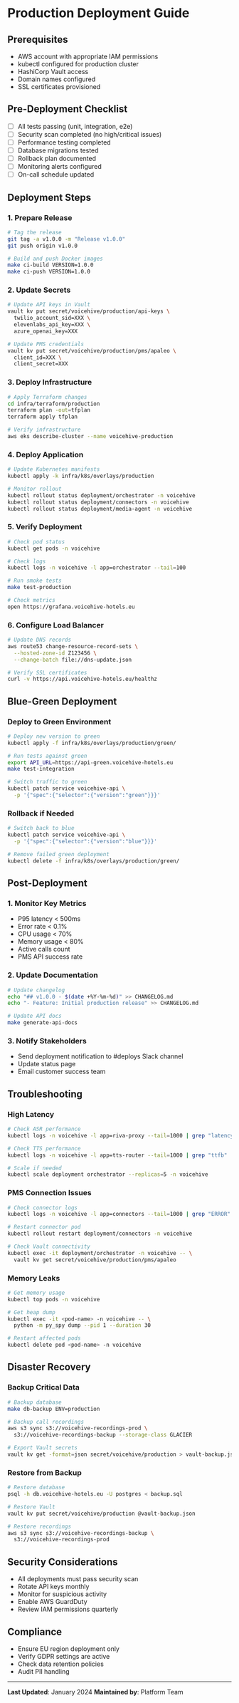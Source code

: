 # Production Deployment Guide

## Prerequisites

- AWS account with appropriate IAM permissions
- kubectl configured for production cluster
- HashiCorp Vault access
- Domain names configured
- SSL certificates provisioned

## Pre-Deployment Checklist

- [ ] All tests passing (unit, integration, e2e)
- [ ] Security scan completed (no high/critical issues)
- [ ] Performance testing completed
- [ ] Database migrations tested
- [ ] Rollback plan documented
- [ ] Monitoring alerts configured
- [ ] On-call schedule updated

## Deployment Steps

### 1. Prepare Release

```bash
# Tag the release
git tag -a v1.0.0 -m "Release v1.0.0"
git push origin v1.0.0

# Build and push Docker images
make ci-build VERSION=1.0.0
make ci-push VERSION=1.0.0
```

### 2. Update Secrets

```bash
# Update API keys in Vault
vault kv put secret/voicehive/production/api-keys \
  twilio_account_sid=XXX \
  elevenlabs_api_key=XXX \
  azure_openai_key=XXX

# Update PMS credentials
vault kv put secret/voicehive/production/pms/apaleo \
  client_id=XXX \
  client_secret=XXX
```

### 3. Deploy Infrastructure

```bash
# Apply Terraform changes
cd infra/terraform/production
terraform plan -out=tfplan
terraform apply tfplan

# Verify infrastructure
aws eks describe-cluster --name voicehive-production
```

### 4. Deploy Application

```bash
# Update Kubernetes manifests
kubectl apply -k infra/k8s/overlays/production

# Monitor rollout
kubectl rollout status deployment/orchestrator -n voicehive
kubectl rollout status deployment/connectors -n voicehive
kubectl rollout status deployment/media-agent -n voicehive
```

### 5. Verify Deployment

```bash
# Check pod status
kubectl get pods -n voicehive

# Check logs
kubectl logs -n voicehive -l app=orchestrator --tail=100

# Run smoke tests
make test-production

# Check metrics
open https://grafana.voicehive-hotels.eu
```

### 6. Configure Load Balancer

```bash
# Update DNS records
aws route53 change-resource-record-sets \
  --hosted-zone-id Z123456 \
  --change-batch file://dns-update.json

# Verify SSL certificates
curl -v https://api.voicehive-hotels.eu/healthz
```

## Blue-Green Deployment

### Deploy to Green Environment

```bash
# Deploy new version to green
kubectl apply -f infra/k8s/overlays/production/green/

# Run tests against green
export API_URL=https://api-green.voicehive-hotels.eu
make test-integration

# Switch traffic to green
kubectl patch service voicehive-api \
  -p '{"spec":{"selector":{"version":"green"}}}'
```

### Rollback if Needed

```bash
# Switch back to blue
kubectl patch service voicehive-api \
  -p '{"spec":{"selector":{"version":"blue"}}}'

# Remove failed green deployment
kubectl delete -f infra/k8s/overlays/production/green/
```

## Post-Deployment

### 1. Monitor Key Metrics

- P95 latency < 500ms
- Error rate < 0.1%
- CPU usage < 70%
- Memory usage < 80%
- Active calls count
- PMS API success rate

### 2. Update Documentation

```bash
# Update changelog
echo "## v1.0.0 - $(date +%Y-%m-%d)" >> CHANGELOG.md
echo "- Feature: Initial production release" >> CHANGELOG.md

# Update API docs
make generate-api-docs
```

### 3. Notify Stakeholders

- Send deployment notification to #deploys Slack channel
- Update status page
- Email customer success team

## Troubleshooting

### High Latency

```bash
# Check ASR performance
kubectl logs -n voicehive -l app=riva-proxy --tail=1000 | grep "latency"

# Check TTS performance  
kubectl logs -n voicehive -l app=tts-router --tail=1000 | grep "ttfb"

# Scale if needed
kubectl scale deployment orchestrator --replicas=5 -n voicehive
```

### PMS Connection Issues

```bash
# Check connector logs
kubectl logs -n voicehive -l app=connectors --tail=1000 | grep "ERROR"

# Restart connector pod
kubectl rollout restart deployment/connectors -n voicehive

# Check Vault connectivity
kubectl exec -it deployment/orchestrator -n voicehive -- \
  vault kv get secret/voicehive/production/pms/apaleo
```

### Memory Leaks

```bash
# Get memory usage
kubectl top pods -n voicehive

# Get heap dump
kubectl exec -it <pod-name> -n voicehive -- \
  python -m py_spy dump --pid 1 --duration 30

# Restart affected pods
kubectl delete pod <pod-name> -n voicehive
```

## Disaster Recovery

### Backup Critical Data

```bash
# Backup database
make db-backup ENV=production

# Backup call recordings
aws s3 sync s3://voicehive-recordings-prod \
  s3://voicehive-recordings-backup --storage-class GLACIER

# Export Vault secrets
vault kv get -format=json secret/voicehive/production > vault-backup.json
```

### Restore from Backup

```bash
# Restore database
psql -h db.voicehive-hotels.eu -U postgres < backup.sql

# Restore Vault
vault kv put secret/voicehive/production @vault-backup.json

# Restore recordings
aws s3 sync s3://voicehive-recordings-backup \
  s3://voicehive-recordings-prod
```

## Security Considerations

- All deployments must pass security scan
- Rotate API keys monthly
- Monitor for suspicious activity
- Enable AWS GuardDuty
- Review IAM permissions quarterly

## Compliance

- Ensure EU region deployment only
- Verify GDPR settings are active
- Check data retention policies
- Audit PII handling

---
**Last Updated**: January 2024
**Maintained by**: Platform Team
